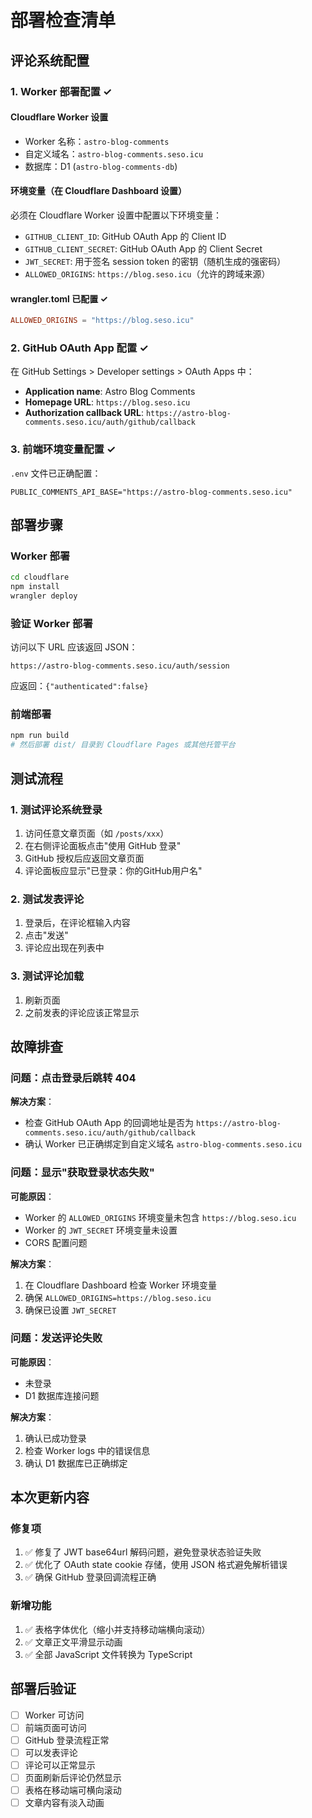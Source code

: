 # 部署检查清单

## 评论系统配置

### 1. Worker 部署配置 ✓

#### Cloudflare Worker 设置
- Worker 名称：`astro-blog-comments`
- 自定义域名：`astro-blog-comments.seso.icu`
- 数据库：D1 (`astro-blog-comments-db`)

#### 环境变量（在 Cloudflare Dashboard 设置）
必须在 Cloudflare Worker 设置中配置以下环境变量：
- `GITHUB_CLIENT_ID`: GitHub OAuth App 的 Client ID
- `GITHUB_CLIENT_SECRET`: GitHub OAuth App 的 Client Secret  
- `JWT_SECRET`: 用于签名 session token 的密钥（随机生成的强密码）
- `ALLOWED_ORIGINS`: `https://blog.seso.icu`（允许的跨域来源）

#### wrangler.toml 已配置 ✓
```toml
ALLOWED_ORIGINS = "https://blog.seso.icu"
```

### 2. GitHub OAuth App 配置 ✓

在 GitHub Settings > Developer settings > OAuth Apps 中：
- **Application name**: Astro Blog Comments
- **Homepage URL**: `https://blog.seso.icu`
- **Authorization callback URL**: `https://astro-blog-comments.seso.icu/auth/github/callback`

### 3. 前端环境变量配置 ✓

`.env` 文件已正确配置：
```env
PUBLIC_COMMENTS_API_BASE="https://astro-blog-comments.seso.icu"
```

## 部署步骤

### Worker 部署

```bash
cd cloudflare
npm install
wrangler deploy
```

### 验证 Worker 部署
访问以下 URL 应该返回 JSON：
```
https://astro-blog-comments.seso.icu/auth/session
```
应返回：`{"authenticated":false}`

### 前端部署

```bash
npm run build
# 然后部署 dist/ 目录到 Cloudflare Pages 或其他托管平台
```

## 测试流程

### 1. 测试评论系统登录
1. 访问任意文章页面（如 `/posts/xxx`）
2. 在右侧评论面板点击"使用 GitHub 登录"
3. GitHub 授权后应返回文章页面
4. 评论面板应显示"已登录：你的GitHub用户名"

### 2. 测试发表评论
1. 登录后，在评论框输入内容
2. 点击"发送"
3. 评论应出现在列表中

### 3. 测试评论加载
1. 刷新页面
2. 之前发表的评论应该正常显示

## 故障排查

### 问题：点击登录后跳转 404
**解决方案**：
- 检查 GitHub OAuth App 的回调地址是否为 `https://astro-blog-comments.seso.icu/auth/github/callback`
- 确认 Worker 已正确绑定到自定义域名 `astro-blog-comments.seso.icu`

### 问题：显示"获取登录状态失败"
**可能原因**：
- Worker 的 `ALLOWED_ORIGINS` 环境变量未包含 `https://blog.seso.icu`
- Worker 的 `JWT_SECRET` 环境变量未设置
- CORS 配置问题

**解决方案**：
1. 在 Cloudflare Dashboard 检查 Worker 环境变量
2. 确保 `ALLOWED_ORIGINS=https://blog.seso.icu`
3. 确保已设置 `JWT_SECRET`

### 问题：发送评论失败
**可能原因**：
- 未登录
- D1 数据库连接问题

**解决方案**：
1. 确认已成功登录
2. 检查 Worker logs 中的错误信息
3. 确认 D1 数据库已正确绑定

## 本次更新内容

### 修复项
1. ✅ 修复了 JWT base64url 解码问题，避免登录状态验证失败
2. ✅ 优化了 OAuth state cookie 存储，使用 JSON 格式避免解析错误
3. ✅ 确保 GitHub 登录回调流程正确

### 新增功能
1. ✅ 表格字体优化（缩小并支持移动端横向滚动）
2. ✅ 文章正文平滑显示动画
3. ✅ 全部 JavaScript 文件转换为 TypeScript

## 部署后验证

- [ ] Worker 可访问
- [ ] 前端页面可访问
- [ ] GitHub 登录流程正常
- [ ] 可以发表评论
- [ ] 评论可以正常显示
- [ ] 页面刷新后评论仍然显示
- [ ] 表格在移动端可横向滚动
- [ ] 文章内容有淡入动画
